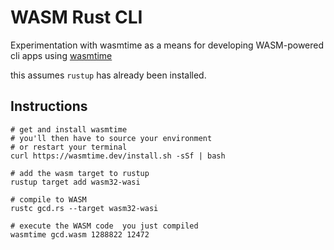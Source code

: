 # WASM Rust CLI
Experimentation with wasmtime as a means for developing WASM-powered cli apps using [wasmtime](https://docs.wasmtime.dev)

this assumes `rustup` has already been installed.


## Instructions
```
# get and install wasmtime
# you'll then have to source your environment
# or restart your terminal
curl https://wasmtime.dev/install.sh -sSf | bash

# add the wasm target to rustup
rustup target add wasm32-wasi

# compile to WASM
rustc gcd.rs --target wasm32-wasi

# execute the WASM code  you just compiled
wasmtime gcd.wasm 1288822 12472
```


